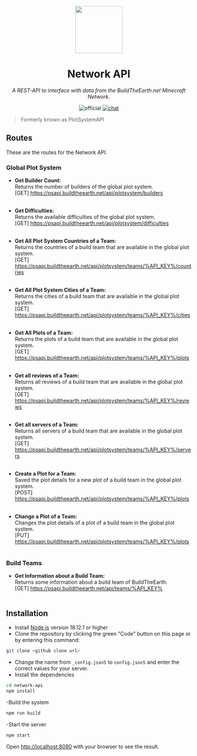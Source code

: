 <!-- markdownlint-disable -->
<div align="center">

<img width="128" src="https://buildtheearth.net/assets/img/site-logo-animated.gif" />

# Network API

_A REST-API to interface with data from the BuildTheEarth.net Minecraft Network._

![official](https://go.buildtheearth.net/official-shield)
[![chat](https://img.shields.io/discord/706317564904472627.svg?color=768AD4&label=discord&logo=https%3A%2F%2Fdiscordapp.com%2Fassets%2F8c9701b98ad4372b58f13fd9f65f966e.svg)](https://discord.gg/buildtheearth)

</div>
<!-- markdownlint-restore -->

> Formerly known as PlotSystemAPI

## Routes

These are the routes for the Network API.

### Global Plot System

- **Get Builder Count:** <br>
Returns the number of builders of the global plot system.<br>
[GET] https://psapi.buildtheearth.net/api/plotsystem/builders<br><br>

- **Get Difficulties:** <br>
Returns the available difficulties of the global plot system.<br>
[GET] https://psapi.buildtheearth.net/api/plotsystem/difficulties<br><br>

- **Get All Plot System Countries of a Team:** <br>
Returns the countries of a build team that are available in the global plot system.<br>
[GET] https://psapi.buildtheearth.net/api/plotsystem/teams/%API_KEY%/countries<br><br>

- **Get All Plot System Cities of a Team:** <br>
Returns the cities of a build team that are available in the global plot system.<br>
[GET] https://psapi.buildtheearth.net/api/plotsystem/teams/%API_KEY%/cities<br><br>

- **Get All Plots of a Team:** <br>
Returns the plots of a build team that are available in the global plot system.<br>
[GET] https://psapi.buildtheearth.net/api/plotsystem/teams/%API_KEY%/plots<br><br>

- **Get all reviews of a Team:** <br>
Returns all reviews of a build team that are available in the global plot system.<br>
[GET] https://psapi.buildtheearth.net/api/plotsystem/teams/%API_KEY%/reviews<br><br>

- **Get all servers of a Team:** <br>
Returns all servers of a build team that are available in the global plot system.<br>
[GET] https://psapi.buildtheearth.net/api/plotsystem/teams/%API_KEY%/servers<br><br>

- **Create a Plot for a Team:** <br>
Saved the plot details for a new plot of a build team in the global plot system.<br>
[POST] https://psapi.buildtheearth.net/api/plotsystem/teams/%API_KEY%/plots<br><br>

- **Change a Plot of a Team:** <br>
Changes the plot details of a plot of a build team in the global plot system.<br>
[PUT] https://psapi.buildtheearth.net/api/plotsystem/teams/%API_KEY%/plots<br><br>

### Build Teams

- **Get Information about a Build Team:** <br>
Returns some information about a build team of BuildTheEarth.<br>
[GET] https://psapi.buildtheearth.net/api/teams/%API_KEY%<br><br>

## Installation

- Install [Node.js](https://nodejs.org/en/) version 18.12.1 or higher
- Clone the repository by clicking the green "Code" button on this page or by entering this command:
```bash
git clone <github clone url>
```
- Change the name from `_config.json5` to `config.json5` and enter the correct values for your server.
- Install the dependencies
```bash
cd network-api
npm install
```
-Build the system
```bash
npm run build
```
-Start the server
```bash
npm start
```
Open [http://localhost:8080](http://localhost:8080) with your browser to see the result.
